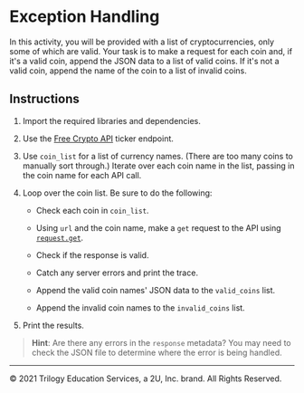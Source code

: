 # Exception Handling

In this activity, you will be provided with a list of cryptocurrencies, only some of which are valid. Your task is to make a request for each coin and, if it's a valid coin, append the JSON data to a list of valid coins. If it's not a valid coin, append the name of the coin to a list of invalid coins. 

## Instructions

1. Import the required libraries and dependencies. 

2. Use the [Free Crypto API](https://alternative.me/crypto/api/) ticker endpoint.

3. Use `coin_list` for a list of currency names. (There are too many coins to manually sort through.) Iterate over each coin name in the list, passing in the coin name for each API call.

4. Loop over the coin list. Be sure to do the following: 

    - Check each coin in `coin_list`.
    
    - Using `url` and the coin name, make a `get` request to the API using [`request.get`](https://requests.readthedocs.io/en/master/user/quickstart/#response-content).
    
    - Check if the response is valid.
    
    - Catch any server errors and print the trace.
    
    - Append the valid coin names' JSON data to the `valid_coins` list.
    
    - Append the invalid coin names to the `invalid_coins` list.

5. Print the results. 

>**Hint**: Are there any errors in the `response` metadata? You may need to check the JSON file to determine where the error is being handled. 
---

© 2021 Trilogy Education Services, a 2U, Inc. brand. All Rights Reserved.
